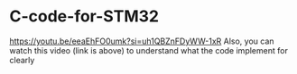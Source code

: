 # C-code-for-STM32
https://youtu.be/eeaEhFO0umk?si=uh1QBZnFDyWW-1xR
Also, you can watch this video (link is above) to understand what the code implement for clearly
